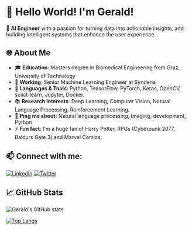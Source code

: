 # 👋 Hello World! I'm Gerald!

🤖 **AI Engineer** with a passion for turning data into actionable insights, and building intelligent systems that enhance the user experience.

## 🌐 About Me

- 🎓 **Education**: Masters degree in Biomedical Engineering from Graz, University of Technology
- 💼 **Working**: Senior Machine Learning Engineer at Syndena
- 🚀 **Languages & Tools**: Python, TensorFlow, PyTorch, Keras, OpenCV, scikit-learn, Jupyter, Docker.
- 📚 **Research Interests**: Deep Learning, Computer Vision, Natural Language Processing, Reinforcement Learning.
- 💬 **Ping me about:** Natural language processing, Imaging, development, Python
- ⚡️ **Fun fact**: I'm a huge fan of Harry Potter, RPGs (Cyberpunk 2077, Baldurs Gate 3) and Marvel Comics.

## 📫 Connect with me:

[![LinkedIn](https://img.shields.io/badge/-LinkedIn-blue?style=flat&logo=LinkedIn&logoColor=white)](https://www.linkedin.com/in/gerald-cuder-9396a277/)
[![Twitter](https://img.shields.io/badge/-Twitter-1DA1F2?style=flat&logo=Twitter&logoColor=white)](https://twitter.com/gcuder9)

## 📈 GitHub Stats

![Gerald's GitHub stats](https://github-readme-stats.vercel.app/api?username=gcuder&show_icons=true&theme=radical)

[![Top Langs](https://github-readme-stats.vercel.app/api/top-langs/?username=gcuder&layout=compact&theme=radical)](https://github.com/yourgithubusername/github-readme-stats)
